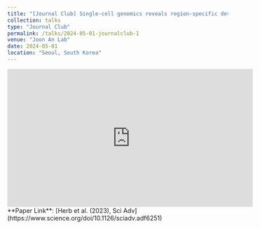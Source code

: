 ```yaml
---
title: "[Journal Club] Single-cell genomics reveals region-specific developmental trajectories underlying neuronal diversity in the human hypothalamus"
collection: talks
type: "Journal Club"
permalink: /talks/2024-05-01-journalclub-1
venue: "Joon An Lab"
date: 2024-05-01
location: "Seoul, South Korea"
---
```

<iframe width="560" height="315" src="https://www.youtube.com/embed/h6cPGjzS2J0" 
        title="YouTube video player" frameborder="0" 
        allow="accelerometer; autoplay; clipboard-write; encrypted-media; gyroscope; picture-in-picture" 
        allowfullscreen>
</iframe>
<br>
**Paper Link**: [Herb et al. (2023), Sci Adv](https://www.science.org/doi/10.1126/sciadv.adf6251)